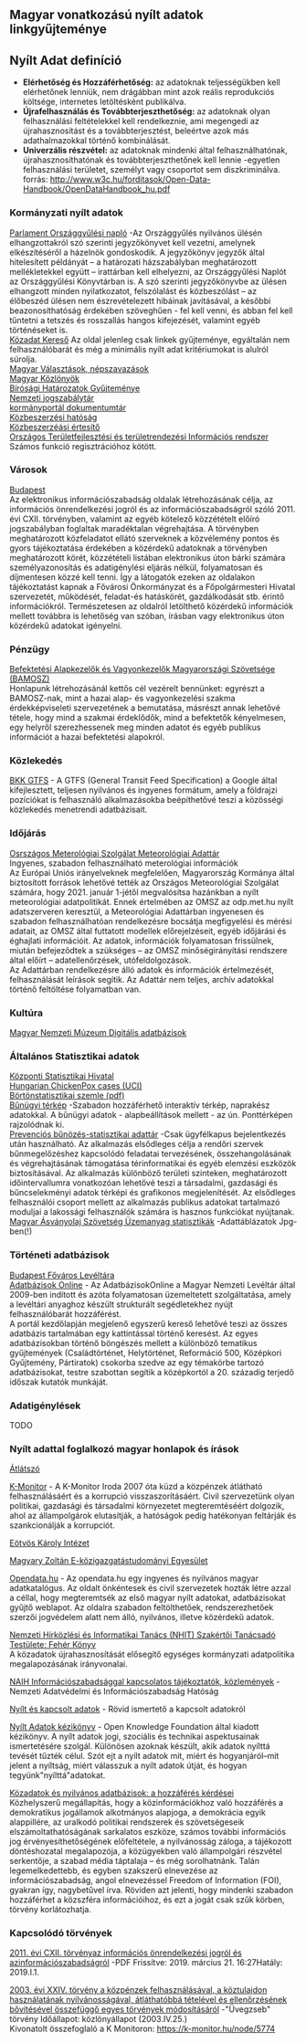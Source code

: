 ## Magyar vonatkozású nyílt adatok linkgyűjteménye

## Nyílt Adat definíció  

* <b>Elérhetőség és Hozzáférhetőség:</b> az adatoknak teljességükben kell elérhetőnek lenniük, nem drágábban mint azok reális reprodukciós költsége, internetes letöltésként publikálva.
* <b>Újrafelhasználás  és  Továbbterjeszthetőség:</b> az  adatoknak  olyan  felhasználási  feltételekkel  kell rendelkeznie,  ami  megengedi  az  újrahasznosítást  és  a  továbbterjesztést,  beleértve  azok  más adathalmazokkal történő kombinálását.  
* <b>Univerzális  részvétel:</b> az  adatoknak  mindenki  által  felhasználhatónak,  újrahasznosíthatónak  és továbbterjeszthetőnek  kell  lennie -egyetlen  felhasználási  területet,  személyt  vagy  csoportot  sem diszkriminálva.   
forrás: http://www.w3c.hu/forditasok/Open-Data-Handbook/OpenDataHandbook_hu.pdf  

### Kormányzati nyílt adatok

[Parlament Országgyűlési napló](https://www.parlament.hu/orszaggyulesi-naplo)  -Az Országgyűlés nyilvános ülésén elhangzottakról szó szerinti jegyzőkönyvet kell vezetni, amelynek elkészítéséről a házelnök gondoskodik. A jegyzőkönyv jegyzők által hitelesített példányát – a határozati házszabályban meghatározott mellékletekkel együtt – irattárban kell elhelyezni, az Országgyűlési Naplót az Országgyűlési Könyvtárban is.
A szó szerinti jegyzőkönyvbe az ülésen elhangzott minden nyilatkozatot, felszólalást és közbeszólást – az élőbeszéd ülésen nem észrevételezett hibáinak javításával, a későbbi beazonosíthatóság érdekében szöveghűen - fel kell venni, és abban fel kell tűntetni a tetszés és rosszallás hangos kifejezését, valamint egyéb történéseket is.  
[Közadat Kereső](https://kozadat.hu/kereso/) Az oldal jelenleg csak linkek gyűjteménye, egyáltalán nem felhasználóbarát és még a minimális nyílt adat kritériumokat is alulról súrolja.  
[Magyar Választások, népszavazások](https://www.valasztas.hu/valasztasok-szavazasok)  
[Magyar Közlönyök](http://kozlonyok.hu/kozlonyok/valaszt.htm)  
[Bírósági Határozatok Gyűjteménye](https://birosag.hu/birosagi-hatarozatok-gyujtemenye)  
[Nemzeti jogszabálytár](https://njt.hu/)  
[kormányportál dokumentumtár](https://kormany.hu/dokumentumtar)  
[Közbeszerzési hatóság](https://www.kozbeszerzes.hu/)  
[Közbeszerzéási értesítő](https://www.kozbeszerzes.hu/ertesito/)  
[Országos Területfejlesztési és területrendezési Információs rendszer](https://www.teir.hu/)  Számos funkció regisztrációhoz kötött.

### Városok
[Budapest](https://einfoszab.budapest.hu/home)  
Az elektronikus információszabadság oldalak létrehozásának célja, az információs önrendelkezési jogról és az információszabadságról szóló 2011. évi CXII. törvényben, valamint az egyéb kötelező közzétételt előíró jogszabályban foglaltak maradéktalan végrehajtása. A törvényben meghatározott közfeladatot ellátó szerveknek a közvélemény pontos és gyors tájékoztatása érdekében a közérdekű adatoknak a törvényben meghatározott körét, közzétételi listában elektronikus úton bárki számára személyazonosítás és adatigénylési eljárás nélkül, folyamatosan és díjmentesen közzé kell tenni. Így a látogatók ezeken az oldalakon tájékoztatást kapnak a Fővárosi Önkormányzat és a Főpolgármesteri Hivatal szervezetét, működését, feladat-és hatáskörét, gazdálkodását stb. érintő információkról. Természetesen az oldalról letölthető közérdekű információk mellett továbbra is lehetőség van szóban, írásban vagy elektronikus úton közérdekű adatokat igényelni.  

### Pénzügy
[Befektetési Alapkezelők és Vagyonkezelők Magyarországi Szövetsége (BAMOSZ)](https://www.bamosz.hu/legfrissebb-adatok)  
Honlapunk létrehozásánál kettős cél vezérelt bennünket: egyrészt a BAMOSZ-nak, mint a hazai alap- és vagyonkezelési szakma érdekképviseleti szervezetének a bemutatása, másrészt annak lehetővé tétele, hogy mind a szakmai érdeklődők, mind a befektetők kényelmesen, egy helyről szerezhessenek meg minden adatot és egyéb publikus információt a hazai befektetési alapokról.  

### Közlekedés
[BKK GTFS](https://bkk.hu/apps/gtfs/) - A GTFS (General Transit Feed Specification) a Google által kifejlesztett, teljesen nyilvános és ingyenes formátum, amely a földrajzi pozíciókat is felhasználó alkalmazásokba beépíthetővé teszi a közösségi közlekedés menetrendi adatbázisait.  

### Időjárás
[Osrszágos Meterológiai Szolgálat Meteorológiai Adattár](https://odp.met.hu)  
Ingyenes, szabadon felhasználható meterológiai információk  
Az Európai Uniós irányelveknek megfelelően, Magyarország Kormánya által biztosított források lehetővé tették az Országos Meteorológiai Szolgálat számára, hogy 2021. január 1-jétől megvalósítsa hazánkban a nyílt meteorológiai adatpolitikát. Ennek értelmében az OMSZ az odp.met.hu nyílt adatszerveren keresztül, a Meteorológiai Adattárban ingyenesen és szabadon felhasználhatóan rendelkezésre bocsátja megfigyelési és mérési adatait, az OMSZ által futtatott modellek előrejelzéseit, egyéb időjárási és éghajlati információit. Az adatok, információk folyamatosan frissülnek, miután befejeződtek a szükséges – az OMSZ minőségirányítási rendszere által előírt – adatellenőrzések, utófeldolgozások.  
Az Adattárban rendelkezésre álló adatok és információk értelmezését, felhasználását leírások segítik. Az Adattár nem teljes, archív adatokkal történő feltöltése folyamatban van.  

### Kultúra  
[Magyar Nemzeti Múzeum Digitális adatbázisok](https://mnm.hu/hu/digitalis-adatbazisok)  

### Általános Statisztikai adatok  
[Központi Statisztikai Hivatal](http://www.ksh.hu/)  
[Hungarian ChickenPox cases (UCI)](https://archive.ics.uci.edu/ml/datasets/Hungarian+Chickenpox+Cases)   
[Börtönstatisztikai szemle (pdf)](https://bv.gov.hu/hu/bortonstatisztikai-szemle)  
[Bűnügyi térkép](https://terkep.police.hu/portal/bunugyi) -Szabadon hozzáférhető interaktív térkép, naprakész adatokkal.
A bűnügyi adatok - alapbeállítások mellett - az ún. Ponttérképen rajzolódnak ki.  
[Prevenciós bűnözés-statisztikai adattár](https://prestat.lechnerkozpont.hu/bunmegelozes/#/login)  -Csak ügyfélkapus bejelentkezés után használható. 
 Az alkalmazás elsődleges célja a rendőri szervek bűnmegelőzéshez kapcsolódó feladatai tervezésének, összehangolásának és végrehajtásának támogatása térinformatikai és egyéb elemzési eszközök biztosításával. Az alkalmazás különböző területi szinteken, meghatározott időintervallumra vonatkozóan lehetővé teszi a társadalmi, gazdasági és bűncselekményi adatok térképi és grafikonos megjelenítését.
Az elsődleges felhasználói csoport mellett az alkalmazás publikus adatokat tartalmazó moduljai a lakossági felhasználók számára is hasznos funkciókat nyújtanak.  
[Magyar Ásványolaj Szövetség Üzemanyag statisztikák](http://petroleum.hu/dokumentumok/uzemanyag-statisztikak/)  -Adattáblázatok Jpg-ben(!)  

### Történeti adatbázisok
[Budapest Főváros Levéltára](https://bparchiv.hu/adatbazisok/hu)  
[Adatbázisok Online](https://www.adatbazisokonline.hu/osszes-adatbazis) - Az AdatbázisokOnline a Magyar Nemzeti Levéltár által 2009-ben indított és azóta folyamatosan üzemeltetett szolgáltatása, amely a levéltári anyaghoz készült strukturált segédletekhez nyújt felhasználóbarát hozzáférést.  
A portál kezdőlapján megjelenő egyszerű kereső lehetővé teszi az összes adatbázis tartalmában egy kattintással történő keresést. Az egyes adatbázisokban történő böngészés mellett a különböző tematikus gyűjtemények (Családtörténet, Helytörténet, Reformáció 500, Középkori Gyűjtemény, Pártiratok) csokorba szedve az egy témakörbe tartozó adatbázisokat, testre szabottan segítik a középkortól a 20. századig terjedő időszak kutatók munkáját. 

### Adatigénylések
TODO

### Nyílt adattal foglalkozó magyar honlapok és írások

[Átlátszó](https://atlatszo.hu/)  

[K-Monitor](https://k-monitor.hu/fooldal) - A K-Monitor Iroda 2007 óta küzd a közpénzek átlátható felhasználásáért és a korrupció visszaszorításáért. Civil szervezetünk olyan politikai, gazdasági és társadalmi környezetet megteremtéséért dolgozik, ahol az állampolgárok elutasítják, a hatóságok pedig hatékonyan feltárják és szankcionálják a korrupciót.  

[Eötvös Károly Intézet](http://www.ekint.org/tevekenyseg/az-allam-atlathatosaga-informacioszabadsag)  

[Magyary Zoltán E-közigazgatástudományi Egyesület](https://www.magyary.hu/category/digitalis-koz-igazgatas/)  

[Opendata.hu](http://opendata.hu/)  - Az opendata.hu egy ingyenes és nyilvános magyar adatkatalógus. Az oldalt önkéntesek és civil szervezetek hozták létre azzal a céllal, hogy megteremtsék az első magyar nyílt adatokat, adatbázisokat gyűjtő weblapot. Az oldalra szabadon feltölthetőek, rendszerezhetőek szerzői jogvédelem alatt nem álló, nyilvános, illetve közérdekű adatok.  

[Nemzeti Hírközlési és Informatikai Tanács (NHIT) Szakértői Tanácsadó Testülete: Fehér Könyv](http://www.szantoestarsa.hu/uj/templates/dokumentumok/269_10-42-34.pdf)  
A közadatok újrahasznosítását elősegítő  egységes  kormányzati  adatpolitika megalapozásának irányvonalai.  

[NAIH Információszabadsággal kapcsolatos tájékoztatók, közlemények](https://www.naih.hu/dontesek-informacioszabadsag-tajekoztatok-kozlemenyek)  - Nemzeti Adatvédelmi és Információszabadság Hatóság  

[Nyílt és kapcsolt adatok](https://tudomany.idea.unideb.hu/hu/node/222)  - Rövid ismertető a kapcsolt adatokról  

[Nyílt Adatok kézikönyv](http://www.w3c.hu/forditasok/Open-Data-Handbook/OpenDataHandbook_hu.pdf)  - Open Knowledge Foundation által kiadott kézikönyv. A nyílt adatok jogi, szociális és technikai aspektusainak ismertetésére szolgál.  Különösen azoknak készült, akik adatok nyílttá tevését tűzték célul. Szót ejt a nyílt adatok mit, miért és hogyanjáról–mit jelent a nyíltság, miért válasszuk a nyílt adatok útját, és hogyan tegyünk"nyílttá"adatokat.  

[Közadatok és nyilvános adatbázisok: a hozzáférés kérdései](https://folyoiratok.oh.gov.hu/educatio/kozadatok-es-nyilvanos-adatbazisok-a-hozzaferes-kerdesei)  
Közhelyszerű megállapítás, hogy a közinformációkhoz való hozzáférés a demokratikus jogállamok alkotmányos alapjoga, a demokrácia egyik alappillére, az uralkodó politikai rendszerek és szövetségeseik elszámoltathatóságának sarkalatos eszköze, számos további információs jog érvényesíthetőségének előfeltétele, a nyilvánosság záloga, a tájékozott döntéshozatal megalapozója, a közügyekben való állampolgári részvétel serkentője, a szabad média táptalaja – és még sorolhatnánk. Talán legemelkedettebb, és egyben szakszerű elnevezése az információszabadság, angol elnevezéssel Freedom of Information (FOI), gyakran így, nagybetűvel írva. Röviden azt jelenti, hogy mindenki szabadon hozzáférhet a közszféra információihoz, és ezt a jogát csak szűk körben, törvény korlátozhatja.  

### Kapcsolódó törvények
[2011. évi CXII. törvényaz információs önrendelkezési jogról és azinformációszabadságról](https://pak.elte.hu/media/9e/4e/e36590c5dddfb763f133822df76d26822c31b93bea0d811bff8ba88aa100/2011.%20%C3%A9vi%20CXII.%20t%C3%B6rv%C3%A9ny%20az%20inform%C3%A1ci%C3%B3s%20%C3%B6nrendelkez%C3%A9si%20jogr%C3%B3l%20%C3%A9s%20az%20inform%C3%A1ci%C3%B3szabads%C3%A1gr%C3%B3l.pdf) -PDF Frissítve: 2019. március 21. 16:27Hatály: 2019.I.1. 

[2003. évi XXIV. törvény
a közpénzek felhasználásával, a köztulajdon használatának nyilvánosságával, átláthatóbbá tételével és ellenőrzésének bővítésével összefüggő egyes törvények módosításáról](https://mkogy.jogtar.hu/jogszabaly?docid=a0300024.TV) -"Üvegzseb" törvény Időállapot: közlönyállapot (2003.IV.25.)  
Kivonatolt összefoglaló a K Monitoron: https://k-monitor.hu/node/5774  
